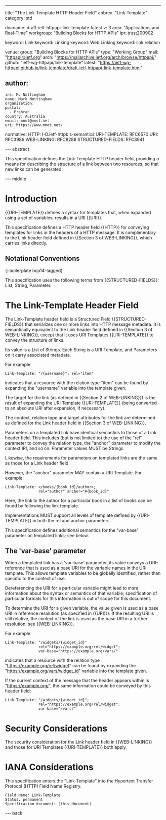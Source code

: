 ---
title: "The Link-Template HTTP Header Field"
abbrev: "Link-Template"
category: std

docname: draft-ietf-httpapi-link-template-latest
v: 3
area: "Applications and Real-Time"
workgroup: "Building Blocks for HTTP APIs"
ipr: trust200902

keyword: Link
keyword: Linking
keyword: Web Linking
keyword: link relation

venue:
  group: "Building Blocks for HTTP APIs"
  type: "Working Group"
  mail: "httpapi@ietf.org"
  arch: "https://mailarchive.ietf.org/arch/browse/httpapi/"
  github: "ietf-wg-httpapi/link-template"
  latest: "https://ietf-wg-httpapi.github.io/link-template/draft-ietf-httpapi-link-template.html"

author:
 -
    ins: M. Nottingham
    name: Mark Nottingham
    organization:
    postal:
      - Prahran
    country: Australia
    email: mnot@mnot.net
    uri: https://www.mnot.net/

normative:
  HTTP: I-D.ietf-httpbis-semantics
  URI-TEMPLATE: RFC6570
  URI: RFC3986
  WEB-LINKING: RFC8288
  STRUCTURED-FIELDS: RFC8941


--- abstract

This specification defines the Link-Template HTTP header field, providing a means for describing the structure of a link between two resources, so that new links can be generated.


--- middle


# Introduction

{{URI-TEMPLATE}} defines a syntax for templates that, when expanded using a set of variables, results in a URI {{URI}}.

This specification defines a HTTP header field {{HTTP}} for conveying templates for links in the headers of a HTTP message. It is complimentary to the Link header field defined in {{Section 3 of WEB-LINKING}}, which carries links directly.

## Notational Conventions

{::boilerplate bcp14-tagged}

This specification uses the following terms from {{STRUCTURED-FIELDS}}: List, String, Parameter.


# The Link-Template Header Field

The Link-Template header field is a Structured Field {{STRUCTURED-FIELDS}} that serializes one or more links into HTTP message metadata. It is semantically equivalent to the Link header field defined in {{Section 3 of WEB-LINKING}}, except that it uses URI Templates {{URI-TEMPLATE}} to convey the structure of links.

Its value is a List of Strings. Each String is a URI Template, and Parameters on it carry associated metadata.

For example:

~~~ http-message
Link-Template: "/{username}"; rel="item"
~~~

indicates that a resource with the relation type "item" can be found by expanding the "username" variable into the template given.

The target for the link (as defined in {{Section 2 of WEB-LINKING}}) is the result of expanding the URI Template {{URI-TEMPLATE}} (being converted to an absolute URI after expansion, if necessary).

The context, relation type and target attributes for the link are determined as defined for the Link header field in {{Section 3 of WEB-LINKING}}.

Parameters on a templated link have identical semantics to those of a Link header field. This includes (but is not limited to) the use of the "rel" parameter to convey the relation type, the "anchor" parameter to modify the context IRI, and so on. Parameter values MUST be Strings.

Likewise, the requirements for parameters on templated links are the same as those for a Link header field.

However, the "anchor" parameter MAY contain a URI Template. For example:

~~~ http-message
Link-Template: </books/{book_id}/author>;
               rel="author" anchor="#{book_id}"
~~~

Here, the link to the author for a particular book in a list of books can be found by following the link template.

Implementations MUST support all levels of template defined by {{URI-TEMPLATE}} in both the rel and anchor parameters.

This specification defines additional semantics for the "var-base" parameter on templated links; see below.


## The 'var-base' parameter

When a templated link has a 'var-base' parameter, its value conveys a URI-reference that is used as a base URI for the variable names in the URI template. This allows template variables to be globally identified, rather than specific to the context of use.

Dereferencing the URI for a particular variable might lead to more information about the syntax or semantics of that variable; specification of particular formats for this information is out of scope for this document.

To determine the URI for a given variable, the value given is used as a base URI in reference resolution (as specified in {{URI}}). If the resulting URI is still relative, the context of the link is used as the base URI in a further resolution; see {{WEB-LINKING}}.

For example:

~~~ http-message
Link-Template: "/widgets/{widget_id}"
               rel="https://example.org/rel/widget";
               var-base="https://example.org/vars/"
~~~

indicates that a resource with the relation type "https://example.org/rel/widget" can be found by expanding the "https://example.org/vars/widget_id" variable into the template given.

If the current context of the message that the header appears within is "https://example.org/", the same information could be conveyed by this header field:

~~~ http-message
Link-Template: "/widgets/{widget_id}";
               rel="https://example.org/rel/widget";
               var-base="/vars/"
~~~


# Security Considerations

The security consideration for the Link header field in {{WEB-LINKING}} and those for URI Templates {{URI-TEMPLATE}} both apply.

# IANA Considerations

This specification enters the "Link-Template" into the Hypertext Transfer Protocol (HTTP) Field Name Registry.

    Field Name: Link-Template
    Status: permanent
    Specification document: [this document]


--- back
